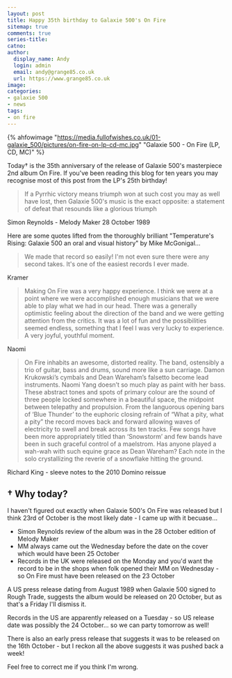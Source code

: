 ```yaml
---
layout: post
title: Happy 35th birthday to Galaxie 500's On Fire
sitemap: true
comments: true
series-title:
catno:
author:
  display_name: Andy
  login: admin
  email: andy@grange85.co.uk
  url: https://www.grange85.co.uk
image:
categories:
- galaxie 500
- news
tags:
- on fire
---
```

{% ahfowimage "https://media.fullofwishes.co.uk/01-galaxie_500/pictures/on-fire-on-lp-cd-mc.jpg" "Galaxie 500 - On Fire (LP, CD, MC)" %}

Today&dagger; is the 35th anniversary of the release of Galaxie 500's masterpiece 2nd album On Fire. If you've been reading this blog for ten years you may recognise most of this post from the LP's 25th birthday!

<blockquote><p>If a Pyrrhic victory means triumph won at such cost you may as well have lost, then Galaxie 500's music is the exact opposite: a statement of defeat that resounds like a glorious triumph</p>
</blockquote>
<p class="caption">Simon Reynolds - Melody Maker 28 October 1989</p>

<p>Here are some quotes lifted from the thoroughly brilliant "Temperature's Rising: Galaxie 500 an oral and visual history" by Mike McGonigal...</p>
<blockquote><p>We made that record so easily! I'm not even sure there were any second takes. It's one of the easiest records I ever made.</p>
</blockquote>
<p class="caption">Kramer</p>
<blockquote><p>Making On Fire was a very happy experience. I think we were at a point where we were accomplished enough musicians that we were able to play what we had in our head. There was a generally optimistic feeling about the direction of the band and we were getting attention from the critics. It was a lot of fun and the possibilities seemed endless, something that I feel I was very lucky to experience. A very joyful, youthful moment.</p>
</blockquote>
<p class="caption">Naomi</p>

<blockquote><p>
On Fire inhabits an awesome, distorted reality. The band, ostensibly a trio of guitar, bass and drums, sound more like a sun carriage. Damon Krukowski’s cymbals and Dean Wareham’s falsetto become lead instruments. Naomi Yang doesn’t so much play as paint with her bass. These abstract tones and spots of primary colour are the sound of three people locked somewhere in a beautiful space, the midpoint between telepathy and propulsion. From the languorous opening bars of ‘Blue Thunder’ to the euphoric closing refrain of “What a pity, what a pity” the record moves back and forward allowing waves of electricity to swell and break across its ten tracks. Few songs have been more appropriately titled than ‘Snowstorm’ and few bands have been in such graceful control of a maelstrom. Has anyone played a wah-wah with such equine grace as Dean Wareham? Each note in the solo crystallizing the reverie of a snowflake hitting the ground.</p>
</blockquote>
<p class="caption">Richard King - sleeve notes to the 2010 Domino reissue</p>



## &dagger; Why today?
I haven't figured out exactly when Galaxie 500's On Fire was released but I think 23rd of October is the most likely date - I came up with it becuase...

- Simon Reynolds review of the album was in the 28 October edition of Melody Maker
- MM always came out the Wednesday before the date on the cover which would have been 25 October
- Records in the UK were released on the Monday and you'd want the record to be in the shops when folk opened their MM on Wednesday - so On Fire must have been released on the 23 October

A US press release dating from August 1989 when Galaxie 500 signed to Rough Trade, suggests the album would be released on 20 October, but as that's a Friday I'll dismiss it.

Records in the US are apparently released on a Tuesday - so US release date was possibly the 24 October... so we can party tomorrow as well!

There is also an early press release that suggests it was to be released on the 16th October - but I reckon all the above suggests it was pushed back a week!

Feel free to correct me if you think I'm wrong.

